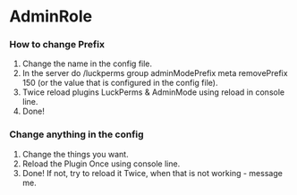 # AdminRole
 
### How to change Prefix
1. Change the name in the config file.
2. In the server do /luckperms group adminModePrefix meta removePrefix 150 (or the value that is configured in the config file).
3. Twice reload plugins LuckPerms & AdminMode using reload in console line.
4. Done!

### Change anything in the config
1. Change the things you want.
2. Reload the Plugin Once using console line.
3. Done! If not, try to reload it Twice, when that is not working - message me.
